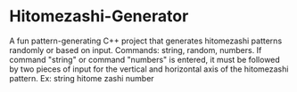 # Hitomezashi-Generator
A fun pattern-generating C++ project that generates hitomezashi patterns randomly or based on input.
Commands: string, random, numbers.
If command "string" or command "numbers" is entered, it must be followed by two pieces of input for the vertical and horizontal axis of the hitomezashi pattern.
Ex:
string hitome zashi
number 

